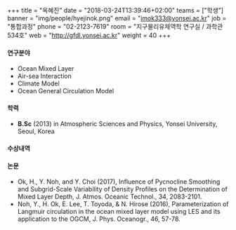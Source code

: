 +++
title = "옥혜진"
date = "2018-03-24T13:39:46+02:00"
teams = ["학생"]
banner = "img/people/hyejinok.png"
email = "imok333@yonsei.ac.kr"
job = "통합과정"
phone = "02-2123-7619"
room = "지구물리유체역학 연구실 / 과학관 534호"
web = "http://gfdl.yonsei.ac.kr"
weight = 40
+++

#### 연구분야
+ Ocean Mixed Layer
+ Air-sea Interaction
+ Climate Model
+ Ocean General Circulation Model

#### 학력
 + **B.Sc** (2013) in Atmospheric Sciences and Physics, Yonsei University, Seoul, Korea

#### 수상내역



#### 논문
+ Ok, H., Y. Noh, and Y. Choi (2017), Influence of Pycnocline Smoothing and Subgrid-Scale Variability of Density Profiles on the Determination of Mixed Layer Depth, J. Atmos. Oceanic Technol., 34, 2083-2101.
+ Noh, Y., H. Ok, E. Lee, T. Toyoda, & N. Hirose (2016), Parameterization of Langmuir circulation in the ocean mixed layer model using LES and its application to the OGCM, J. Phys. Oceanogr., 46, 57-78.
